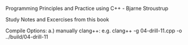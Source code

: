 Programming Principles and Practice using C++ - Bjarne Stroustrup

Study Notes and Excercises from this book

Compile Options:
a.) manually clang++:
        e.g.    clang++ -g 04-drill-11.cpp -o ../build/04-drill-11
        